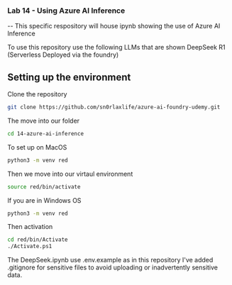 ### Lab 14 - Using Azure AI Inference ###

-- This specific respository will house ipynb showing the use of Azure AI Inference

To use this repository use the following LLMs that are shown
DeepSeek R1 (Serverless Deployed via the foundry)

## Setting up the environment ##
Clone the repository
```bash
git clone https://github.com/sn0rlaxlife/azure-ai-foundry-udemy.git
```
The move into our folder
```bash
cd 14-azure-ai-inference
```

To set up on MacOS
```bash
python3 -m venv red
```
Then we move into our virtaul environment
```bash
source red/bin/activate
```

If you are in Windows OS
```bash
python3 -m venv red
```

Then activation
```bash
cd red/bin/Activate
./Activate.ps1
```

The DeepSeek.ipynb use .env.example as in this repository I've added .gitignore for sensitive files to avoid uploading or inadvertently sensitive data.

